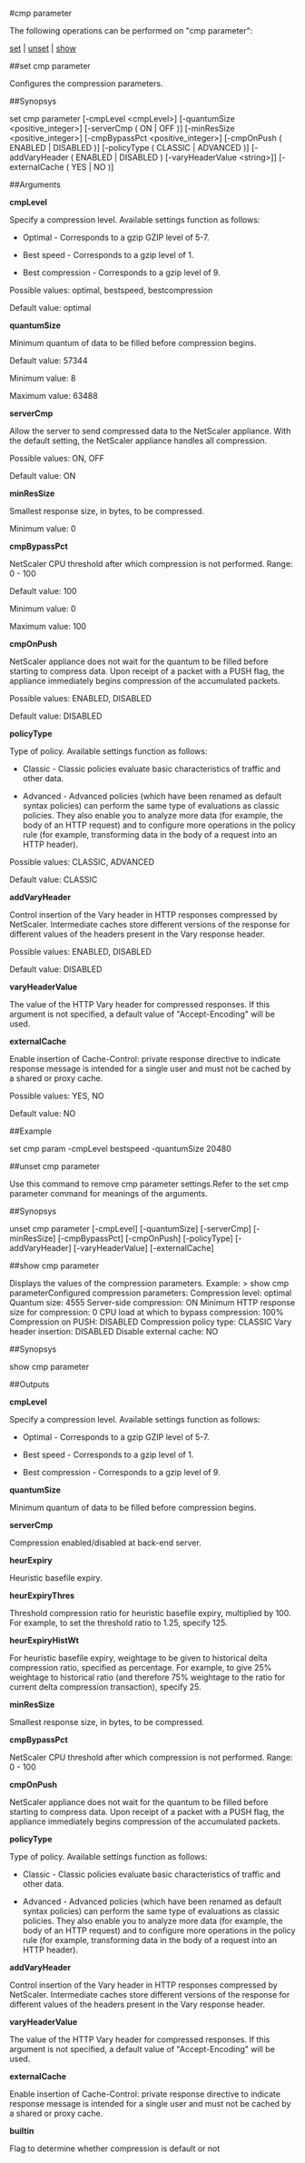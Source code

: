 #cmp parameter

The following operations can be performed on "cmp parameter":


[set](#set-cmp-parameter) | [unset](#unset-cmp-parameter) | [show](#show-cmp-parameter)

##set cmp parameter

Configures the compression parameters.


##Synopsys

set cmp parameter [-cmpLevel &lt;cmpLevel>] [-quantumSize &lt;positive_integer>] [-serverCmp ( ON | OFF )] [-minResSize &lt;positive_integer>] [-cmpBypassPct &lt;positive_integer>] [-cmpOnPush ( ENABLED | DISABLED )] [-policyType ( CLASSIC | ADVANCED )] [-addVaryHeader ( ENABLED | DISABLED )  [-varyHeaderValue &lt;string>]] [-externalCache ( YES | NO )]


##Arguments

<b>cmpLevel</b>
Specify a compression level. Available settings function as follows:
 * Optimal - Corresponds to a gzip GZIP level of 5-7.
 * Best speed - Corresponds to a gzip level of 1.
 * Best compression - Corresponds to a gzip level of 9.
Possible values: optimal, bestspeed, bestcompression
Default value: optimal

<b>quantumSize</b>
Minimum quantum of data to be filled before compression begins.
Default value: 57344
Minimum value: 8
Maximum value: 63488

<b>serverCmp</b>
Allow the server to send compressed data to the NetScaler appliance. With the default setting, the NetScaler appliance handles all compression.
Possible values: ON, OFF
Default value: ON

<b>minResSize</b>
Smallest response size, in bytes, to be compressed.
Minimum value: 0

<b>cmpBypassPct</b>
NetScaler CPU threshold after which compression is not performed. Range: 0 - 100
Default value: 100
Minimum value: 0
Maximum value: 100

<b>cmpOnPush</b>
NetScaler appliance does not wait for the quantum to be filled before starting to compress data. Upon receipt of a packet with a PUSH flag, the appliance immediately begins compression of the accumulated packets.
Possible values: ENABLED, DISABLED
Default value: DISABLED

<b>policyType</b>
Type of policy. Available settings function as follows:
 * Classic -  Classic policies evaluate basic characteristics of traffic and other data.
 * Advanced -  Advanced policies (which have been renamed as default syntax policies) can perform the same type of evaluations as classic policies. They also enable you to analyze more data (for example, the body of an HTTP request) and to configure more operations in the policy rule (for example, transforming data in the body of a request into an HTTP header).
Possible values: CLASSIC, ADVANCED
Default value: CLASSIC

<b>addVaryHeader</b>
Control insertion of the Vary header in HTTP responses compressed by NetScaler. Intermediate caches store different versions of the response for different values of the headers present in the Vary response header.
Possible values: ENABLED, DISABLED
Default value: DISABLED

<b>varyHeaderValue</b>
The value of the HTTP Vary header for compressed responses. If this argument is not specified, a default value of "Accept-Encoding" will be used.

<b>externalCache</b>
Enable insertion of  Cache-Control: private response directive to indicate response message is intended for a single user and must not be cached by a shared or proxy cache.
Possible values: YES, NO
Default value: NO



##Example

set cmp param -cmpLevel bestspeed -quantumSize 20480

##unset cmp parameter

Use this command to remove cmp parameter settings.Refer to the set cmp parameter command for meanings of the arguments.


##Synopsys

unset cmp parameter [-cmpLevel] [-quantumSize] [-serverCmp] [-minResSize] [-cmpBypassPct] [-cmpOnPush] [-policyType] [-addVaryHeader] [-varyHeaderValue] [-externalCache]


##show cmp parameter

Displays the values of the compression parameters. Example: > show cmp parameterConfigured compression parameters:        Compression level: optimal        Quantum size: 4555        Server-side compression: ON        Minimum HTTP response size for compression: 0        CPU load at which to bypass compression: 100%        Compression on PUSH: DISABLED        Compression policy type: CLASSIC        Vary header insertion: DISABLED        Disable external cache: NO


##Synopsys

show cmp parameter


##Outputs

<b>cmpLevel</b>
Specify a compression level. Available settings function as follows:
 * Optimal - Corresponds to a gzip GZIP level of 5-7.
 * Best speed - Corresponds to a gzip level of 1.
 * Best compression - Corresponds to a gzip level of 9.

<b>quantumSize</b>
Minimum quantum of data to be filled before compression begins.

<b>serverCmp</b>
Compression enabled/disabled at back-end server.

<b>heurExpiry</b>
Heuristic basefile expiry.

<b>heurExpiryThres</b>
Threshold compression ratio for heuristic basefile expiry, multiplied by 100. For example, to set the threshold ratio to 1.25, specify 125.

<b>heurExpiryHistWt</b>
For heuristic basefile expiry, weightage to be given to historical delta compression ratio, specified as percentage.  For example, to give 25% weightage to historical ratio (and therefore 75% weightage to the ratio for current delta compression transaction), specify 25.

<b>minResSize</b>
Smallest response size, in bytes, to be compressed.

<b>cmpBypassPct</b>
NetScaler CPU threshold after which compression is not performed. Range: 0 - 100

<b>cmpOnPush</b>
NetScaler appliance does not wait for the quantum to be filled before starting to compress data. Upon receipt of a packet with a PUSH flag, the appliance immediately begins compression of the accumulated packets.

<b>policyType</b>
Type of policy. Available settings function as follows:
 * Classic -  Classic policies evaluate basic characteristics of traffic and other data.
 * Advanced -  Advanced policies (which have been renamed as default syntax policies) can perform the same type of evaluations as classic policies. They also enable you to analyze more data (for example, the body of an HTTP request) and to configure more operations in the policy rule (for example, transforming data in the body of a request into an HTTP header).

<b>addVaryHeader</b>
Control insertion of the Vary header in HTTP responses compressed by NetScaler. Intermediate caches store different versions of the response for different values of the headers present in the Vary response header.

<b>varyHeaderValue</b>
The value of the HTTP Vary header for compressed responses. If this argument is not specified, a default value of "Accept-Encoding" will be used.

<b>externalCache</b>
Enable insertion of  Cache-Control: private response directive to indicate response message is intended for a single user and must not be cached by a shared or proxy cache.

<b>builtin</b>
Flag to determine whether compression is default or not




